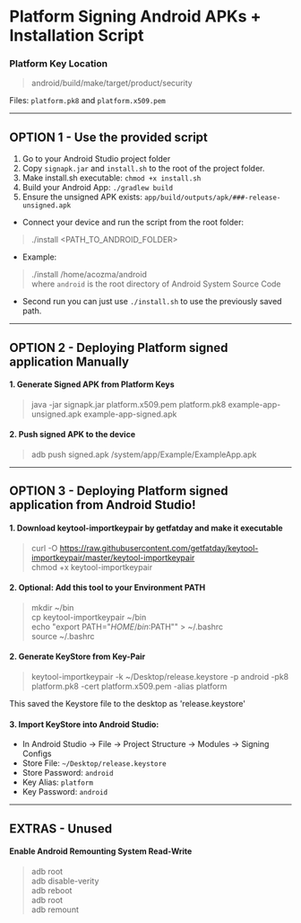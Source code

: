 
# Platform Signing Android APKs + Installation Script

### Platform Key Location
> android/build/make/target/product/security   

Files: `platform.pk8` and `platform.x509.pem`

---

## OPTION 1 - Use the provided script
1. Go to your Android Studio project folder
2. Copy `signapk.jar` and `install.sh` to the root of the project folder.
3. Make install.sh executable: `chmod +x install.sh`
3. Build your Android App: `./gradlew build`
4. Ensure the unsigned APK exists: `app/build/outputs/apk/###-release-unsigned.apk`
- Connect your device and run the script from the root folder:
> ./install <PATH_TO_ANDROID_FOLDER>
- Example:  
> ./install /home/acozma/android  
where `android` is the root directory of Android System Source Code
- Second run you can just use `./install.sh` to use the previously saved path.

---

## OPTION 2 - Deploying Platform signed application Manually
#### 1. Generate Signed APK from Platform Keys
> java -jar signapk.jar platform.x509.pem platform.pk8 example-app-unsigned.apk example-app-signed.apk
#### 2. Push signed APK to the device
> adb push signed.apk /system/app/Example/ExampleApp.apk

---

## OPTION 3 - Deploying Platform signed application from Android Studio!
#### 1. Download keytool-importkeypair by getfatday and make it executable
> curl -O https://raw.githubusercontent.com/getfatday/keytool-importkeypair/master/keytool-importkeypair  
> chmod +x keytool-importkeypair   
#### 2. Optional: Add this tool to your Environment PATH
> mkdir ~/bin   
> cp keytool-importkeypair ~/bin   
> echo "export PATH="$HOME/bin:$PATH"" > ~/.bashrc   
> source ~/.bashrc   
#### 2. Generate KeyStore from Key-Pair
> keytool-importkeypair -k ~/Desktop/release.keystore -p android -pk8 platform.pk8 -cert platform.x509.pem -alias platform   

This saved the Keystore file to the desktop as 'release.keystore'  
#### 3. Import KeyStore into Android Studio:
- In Android Studio -> File -> Project Structure -> Modules -> Signing Configs
- Store File: `~/Desktop/release.keystore`
- Store Password: `android`
- Key Alias: `platform`
- Key Password: `android`

---

## EXTRAS - Unused
#### Enable Android Remounting System Read-Write
> adb root  
> adb disable-verity  
> adb reboot  
> adb root  
> adb remount  
